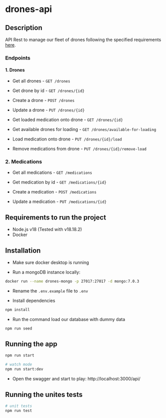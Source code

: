 # drones-api

## Description

API Rest to manage our fleet of drones following the specified requirements [here](./Code%20Challenge%20Drone.V1.pdf).

### Endpoints

#### 1. Drones

- Get all drones - `GET /drones`

- Get drone by id - `GET /drones/{id}`

- Create a drone - `POST /drones`

- Update a drone - `PUT /drones/{id}`

- Get loaded medication onto drone - `GET /drones/{id}`

- Get available drones for loading - `GET /drones/available-for-loading`

- Load medication onto drone - `PUT /drones/{id}/load`

- Remove medications from drone - `PUT /drones/{id}/remove-load`

### 2. Medications

- Get all medications - `GET /medications`

- Get medication by id - `GET /medications/{id}`

- Create a medication - `POST /medications`

- Update a medication - `PUT /medications/{id}`

## Requirements to run the project

- Node.js v18 (Tested with v18.18.2)
- Docker

## Installation

- Make sure docker desktop is running

- Run a mongoDB instance locally:

```bash
docker run --name drones-mongo -p 27017:27017 -d mongo:7.0.3
```

- Rename the `.env.example` file to `.env`

- Install dependencies

```bash
npm install
```

- Run the command load our database with dummy data

```bash
npm run seed
```

## Running the app

```bash
npm run start

# watch mode
npm run start:dev
```

- Open the swagger and start to play: http://localhost:3000/api/

## Running the unites tests

```bash
# unit tests
npm run test
```
